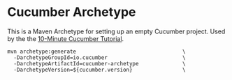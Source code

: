 # Cucumber Archetype

This is a Maven Archetype for setting up an empty Cucumber project. Used by the
the [10-Minute Cucumber Tutorial](https://docs.cucumber.io/guides/10-minute-tutorial/).

```shell
mvn archetype:generate                                  \
  -DarchetypeGroupId=io.cucumber                        \
  -DarchetypeArtifactId=cucumber-archetype              \
  -DarchetypeVersion=${cucumber.version}                \
```
